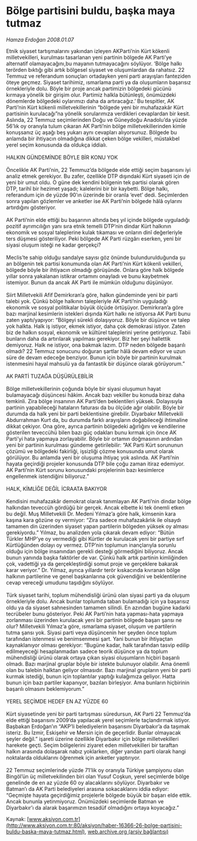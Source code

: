 # Bölge partisini buldu, başka maya tutmaz

*Hamza Erdoğan 2008.01.07*

<font class="agenda2NewsSpot">
 Etnik siyaset tartışmalarını yakından izleyen AKParti’nin Kürt kökenli milletvekilleri, kurulması tasarlanan yeni partinin bölgede AK Parti’ye alternatif olamayacağını,bu mayanın tutmayacağını söylüyor.
</font>
<font class="newsDetail">
 ‘Bölge halkı terörden bıktığı gibi artık bölgesel siyaset ve oluşumlardan da rahatsız. 22 Temmuz ve referandum sonuçları ortadayken yeni parti arayışları fanteziden öteye geçmez. Siyaset tarihimiz, ısmarlama parti ya da oluşumların başarısız örnekleriyle dolu. Böyle bir proje ancak partimizin bölgedeki gücünü kırmaya yönelik bir girişim olur. Partimiz halkla bütünleşti, önümüzdeki dönemlerde bölgedeki oylarımızı daha da artıracağız.’ Bu tespitler, AK Parti’nin Kürt kökenli milletvekillerinin “bölgede yeni bir muhafazakâr Kürt partisinin kurulacağı”na yönelik sorularımıza verdikleri cevaplardan bir kesit. Aslında, 22 Temmuz seçimlerinden Doğu ve Güneydoğu Anadolu’da yüzde 56’lık oy oranıyla tulum çıkaran AK Parti’nin bölge milletvekillerinden kimle konuşsanız üç aşağı beş yukarı aynı cevapları alıyorsunuz. Bölgede bu anlamda bir ihtiyacın olmadığına dikkat çeken bölge vekilleri, müstakbel yerel seçim konusunda da oldukça iddialı.
 <br/>
 <br/>
 HALKIN GÜNDEMİNDE BÖYLE BİR KONU YOK
 <br/>
 <br/>
 Öncelikle AK Parti’nin, 22 Temmuz’da bölgede elde ettiği seçim başarısını iyi analiz etmek gerekiyor. Bu zafer, özellikle DTP dışındaki Kürt siyaseti için de yeni bir umut oldu. O güne dek kendini bölgenin tek partisi olarak gören DTP, tarihî bir hezimet yaşadı; kalelerini bir bir kaybetti. Bölge halkı, referandum için de yüzde 90’ın üzerinde bir oranla ‘evet’ dedi. Seçimlerden sonra yapılan gözlemler ve anketler ise AK Parti’nin bölgede hâlâ oylarını artırdığını gösteriyor.
 <br/>
 <br/>
 AK Parti’nin elde ettiği bu başarının altında beş yıl içinde bölgede uyguladığı pozitif ayrımcılığın yanı sıra etnik temelli DTP’nin dindar Kürt halkının ekonomik ve sosyal taleplerine kulak tıkaması ve onların dinî değerleriyle ters düşmesi gösteriliyor. Peki bölgede AK Parti rüzgârı eserken, yeni bir siyasi oluşum isteği ne kadar gerçekçi?
 <br/>
 <br/>
 Meclis’te sahip olduğu sandalye sayısı göz önünde bulundurulduğunda şu an bölgenin tek partisi konumunda olan AK Parti’nin Kürt kökenli vekilleri, bölgede böyle bir ihtiyacın olmadığı görüşünde. Onlara göre halk bölgede yıllar sonra yakalanan istikrar ortamını onayladı ve bunu kaybetmek istemiyor. Bunun da ancak AK Parti ile mümkün olduğunu düşünüyor.
 <br/>
 <br/>
 Siirt Milletvekili Afif Demirkıran’a göre, halkın gündeminde yeni bir parti talebi yok. Çünkü bölge halkının talepleriyle AK Parti’nin uyguladığı ekonomik ve sosyal politikalar büyük ölçüde örtüşüyor. Demirkıran’a göre bazı marjinal kesimlerin istekleri dışında Kürt halkı ne istiyorsa AK Parti bunu zaten yaptı/yapıyor: “Bölgeyi sürekli dolaşıyoruz. Böyle bir düşünce ve talep yok halkta. Halk iş istiyor, ekmek istiyor, daha çok demokrasi istiyor. Zaten biz de halkın sosyal, ekonomik ve kültürel taleplerini yerine getiriyoruz. Tabii bunların daha da artırılarak yapılması gerekiyor. Biz her şeyi hallettik demiyoruz. Halk ne istiyor, ona bakmak lazım. DTP neden bölgede başarılı olmadı? 22 Temmuz sonucunu doğuran şartlar hâlâ devam ediyor ve uzun süre de devam edeceğe benziyor. Bunun için böyle bir partinin kurulmak istenmesini hayal mahsulü ya da fantastik bir düşünce olarak görüyorum.”
 <br/>
 <br/>
 AK PARTİ TUZAĞA DÜŞÜRÜLEBİLİR
 <br/>
 <br/>
 Bölge milletvekillerinin çoğunda böyle bir siyasi oluşumun hayat bulamayacağı düşüncesi hâkim. Ancak bazı vekiller bu konuda biraz daha temkinli. Zira bölge insanının AK Parti’den beklentileri yüksek. Dolayısıyla partinin yapabileceği hataların faturası da bu ölçüde ağır olabilir. Böyle bir durumda da halk yeni bir parti beklentisine girebilir. Diyarbakır Milletvekili Abdurrahman Kurt da, bu durumda farklı arayışların doğabileceği ihtimaline dikkat çekiyor. Ona göre, ayrıca partinin bölgedeki ağırlığını ve kendilerine gösterilen teveccühü bilen bazı güç odakları bunu kırmak için önce AK Parti’yi hata yapmaya zorlayabilir. Böyle bir ortamın doğmasının ardından yeni bir partinin kurulması gündeme getirilebilir: “AK Parti Kürt sorununun çözümü ve bölgedeki fakirliği, işsizliği çözme konusunda umut olarak görülüyor. Bu anlamda yeni bir oluşuma ihtiyaç yok aslında. AK Parti’nin hayata geçirdiği projeler konusunda DTP bile çoğu zaman itiraz edemiyor. AK Parti’nin Kürt sorunu konusundaki projelerinin bazı kesimlerce engellenmek istendiğini biliyoruz.”
 <br/>
 <br/>
 HALK, KİMLİĞE DEĞİL İCRAATA BAKIYOR
 <br/>
 <br/>
 Kendisini muhafazakâr demokrat olarak tanımlayan AK Parti’nin dindar bölge halkından teveccüh gördüğü bir gerçek. Ancak elbette ki tek önemli etken bu değil. Muş Milletvekili Dr. Medeni Yılmaz’a göre halk, kimsenin kara kaşına kara gözüne oy vermiyor: “Zira sadece muhafazakârlık ile olsaydı tamamen din üzerinden siyaset yapan partilerin bölgeden yüksek oy alması gerekiyordu.” Yılmaz, bu analizden yola çıkarak devam ediyor: “Bütün Türkler MHP’ye oy vermediği gibi Kürtler de kurulacak yeni bir partiye sırf Kürtlüğünden dolayı oy vermez. DTP’nin toplumun inançlarıyla sorunlu olduğu için bölge insanından gerekli desteği görmediğini biliyoruz. Ancak bunun yanında başka faktörler de var. Çünkü halk artık partinin kimliğinden çok, vadettiği ya da gerçekleştirdiği somut proje ve gerçeklere bakarak karar veriyor.” Dr. Yılmaz, ayrıca yıllardır terör kıskacında kıvranan bölge halkının partilerine ve genel başkanlarına çok güvendiğini ve beklentilerine cevap vereceği umudunu taşıdığını söylüyor.
 <br/>
 <br/>
 Türk siyaset tarihi, toplum mühendisliği ürünü olan siyasi parti ya da oluşum örnekleriyle dolu. Ancak bunlar toplumda taban bulamadığı için ya başarısız oldu ya da siyaset sahnesinden tamamen silindi. En azından bugüne kadarki tecrübeler bunu gösteriyor. Peki AK Parti’nin hata yapması-hata yapmaya zorlanması üzerinden kurulacak yeni bir partinin bölgede başarı şansı ne olur? Milletvekili Yılmaz’a göre, ısmarlama siyaset, oluşum ve partilerin tutma şansı yok. Siyasi parti veya düşüncenin her şeyden önce toplum tarafından istenmesi ve benimsenmesi şart. Yani bunun bir ihtiyaçtan kaynaklanıyor olması gerekiyor: “Bugüne kadar, halk tarafından tasvip edilip edilmeyeceği hesaplanmadan sadece teorik düşünce ya da toplum mühendisliği ürünü olarak ortaya çıkan siyasi oluşumların hiçbiri başarılı olmadı. Bazı marjinal gruplar böyle bir istekte bulunuyor olabilir. Ama önemli olan bu talebin halktan geliyor olmasıdır. Bazı marjinal grupların yeni bir parti kurmak istediği, bunun için toplantılar yaptığı kulağımıza geliyor. Hatta bunun için bazı partiler kapanıyor, bazıları birleşiyor. Ama bunların hiçbirinin başarılı olmasını beklemiyorum.”
 <br/>
 <br/>
 YEREL SEÇİMDE HEDEF EN AZ YÜZDE 60
 <br/>
 <br/>
 Kürt siyasetinde yeni bir parti tartışması süredursun, AK Parti 22 Temmuz’da elde ettiği başarısını 2009’da yapılacak yerel seçimlerle taçlandırmak istiyor. Başbakan Erdoğan’ın “AKP’li belediyelerin başarısını Diyarbakır’a da taşımak isteriz. Bu İzmir, Eskişehir ve Mersin için de geçerlidir. Bunlar olmayacak şeyler değil.” işareti üzerine özellikle Diyarbakır için bölge milletvekilleri harekete geçti. Seçim bölgelerini ziyaret eden milletvekilleri bir taraftan halkın arasında dolaşarak nabız yoklarken, diğer yandan parti olarak hangi noktalarda olduklarını öğrenmek için anketler yaptırıyor.
 <br/>
 <br/>
 22 Temmuz seçimlerinde yüzde 71’lik oy oranıyla Türkiye şampiyonu olan Bingöl’ün üç milletvekilinden biri olan Yusuf Coşkun, yerel seçimlerde bölge genelinde de en az yüzde 60 oy alacaklarını söylüyor. Diyarbakır ve Batman’ı da AK Parti belediyeleri arasına sokacaklarını iddia ediyor: “Geçmişte hayata geçirdiğimiz projelerle bölgede büyük bir başarı elde ettik. Ancak bununla yetinmiyoruz. Önümüzdeki seçimlerde Batman ve Diyarbakır’ı da alarak başarımızın tesadüf olmadığını ortaya koyacağız.”
 <br/>
</font>

Kaynak: [www.aksiyon.com.tr](http://www.aksiyon.com.tr:80/aksiyon/haber-16366-26-bolge-partisini-buldu-baska-maya-tutmaz.html), [web.archive.org (arşiv bağlantısı)](http://web.archive.org/web/20100923140548/http://www.aksiyon.com.tr:80/aksiyon/haber-16366-26-bolge-partisini-buldu-baska-maya-tutmaz.html)
